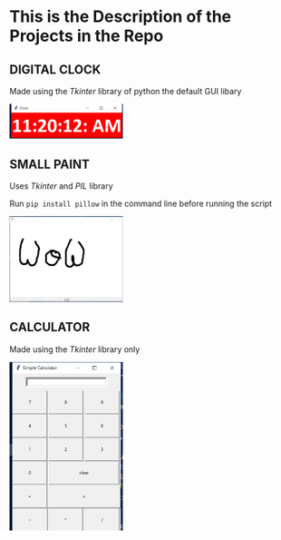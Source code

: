 

# This is the Description of the Projects in the Repo

## DIGITAL CLOCK

<p>Made using the <em>Tkinter</em> library of python the default GUI libary</p>

<img src='./images/icons/clock_icon.png' width=200>

## SMALL PAINT
<p>Uses <em>Tkinter</em> and <em>PIL</em> library </p>

<p>
Run <code>pip install pillow</code> in the command line before running the script
</p>

<img src='./images/icons/paint_screenshot.png' width=200>

## CALCULATOR
<p>Made using the <em>Tkinter</em> library only</p>

<img src='./images/icons/Calculator_icon.png' width=200>
